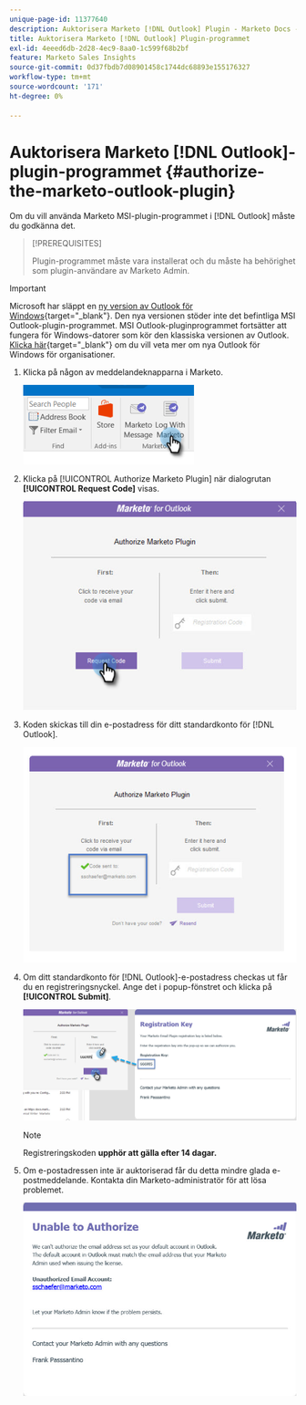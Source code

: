 ```yaml
---
unique-page-id: 11377640
description: Auktorisera Marketo [!DNL Outlook] Plugin - Marketo Docs - produktdokumentation
title: Auktorisera Marketo [!DNL Outlook] Plugin-programmet
exl-id: 4eeed6db-2d28-4ec9-8aa0-1c599f68b2bf
feature: Marketo Sales Insights
source-git-commit: 0d37fbdb7d08901458c1744dc68893e155176327
workflow-type: tm+mt
source-wordcount: '171'
ht-degree: 0%

---
```


# Auktorisera Marketo [!DNL Outlook]-plugin-programmet {#authorize-the-marketo-outlook-plugin}

Om du vill använda Marketo MSI-plugin-programmet i [!DNL Outlook] måste du godkänna det.

>[!PREREQUISITES]
>
>Plugin-programmet måste vara installerat och du måste ha behörighet som plugin-användare av Marketo Admin.

>[!IMPORTANT]
>
>Microsoft har släppt en [ny version av Outlook för Windows](https://techcommunity.microsoft.com/t5/outlook-blog/new-outlook-for-windows-now-available/ba-p/3932068){target="_blank"}. Den nya versionen stöder inte det befintliga MSI Outlook-plugin-programmet. MSI Outlook-pluginprogrammet fortsätter att fungera för Windows-datorer som kör den klassiska versionen av Outlook. [Klicka här](https://techcommunity.microsoft.com/t5/outlook-blog/the-new-outlook-for-windows-for-organization-admins/ba-p/3929169){target="_blank"} om du vill veta mer om nya Outlook för Windows för organisationer.

1. Klicka på någon av meddelandeknapparna i Marketo.

   ![](assets/image2016-8-24-16-3a4-3a28.png)

1. Klicka på [!UICONTROL Authorize Marketo Plugin] när dialogrutan **[!UICONTROL Request Code]** visas.

   ![](assets/image2016-8-24-16-3a6-3a51.png)

1. Koden skickas till din e-postadress för ditt standardkonto för [!DNL Outlook].

   ![](assets/image2016-8-24-16-3a8-3a36.png)

1. Om ditt standardkonto för [!DNL Outlook]-e-postadress checkas ut får du en registreringsnyckel. Ange det i popup-fönstret och klicka på **[!UICONTROL Submit]**.

   ![](assets/image2016-8-24-16-3a12-3a48.png)

   >[!NOTE]
   >
   >Registreringskoden **upphör att gälla efter 14 dagar.**

1. Om e-postadressen inte är auktoriserad får du detta mindre glada e-postmeddelande. Kontakta din Marketo-administratör för att lösa problemet.

   ![](assets/image2016-8-24-16-3a25-3a27.png)
